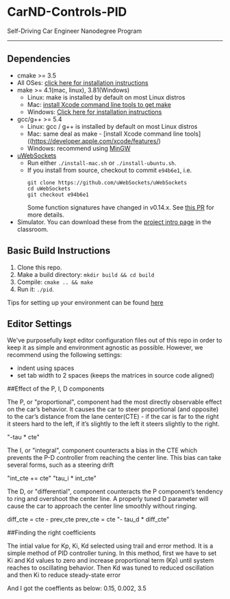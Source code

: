 # CarND-Controls-PID
Self-Driving Car Engineer Nanodegree Program

---

## Dependencies

* cmake >= 3.5
 * All OSes: [click here for installation instructions](https://cmake.org/install/)
* make >= 4.1(mac, linux), 3.81(Windows)
  * Linux: make is installed by default on most Linux distros
  * Mac: [install Xcode command line tools to get make](https://developer.apple.com/xcode/features/)
  * Windows: [Click here for installation instructions](http://gnuwin32.sourceforge.net/packages/make.htm)
* gcc/g++ >= 5.4
  * Linux: gcc / g++ is installed by default on most Linux distros
  * Mac: same deal as make - [install Xcode command line tools]((https://developer.apple.com/xcode/features/)
  * Windows: recommend using [MinGW](http://www.mingw.org/)
* [uWebSockets](https://github.com/uWebSockets/uWebSockets)
  * Run either `./install-mac.sh` or `./install-ubuntu.sh`.
  * If you install from source, checkout to commit `e94b6e1`, i.e.
    ```
    git clone https://github.com/uWebSockets/uWebSockets 
    cd uWebSockets
    git checkout e94b6e1
    ```
    Some function signatures have changed in v0.14.x. See [this PR](https://github.com/udacity/CarND-MPC-Project/pull/3) for more details.
* Simulator. You can download these from the [project intro page](https://github.com/udacity/self-driving-car-sim/releases) in the classroom.



## Basic Build Instructions

1. Clone this repo.
2. Make a build directory: `mkdir build && cd build`
3. Compile: `cmake .. && make`
4. Run it: `./pid`. 

Tips for setting up your environment can be found [here](https://classroom.udacity.com/nanodegrees/nd013/parts/40f38239-66b6-46ec-ae68-03afd8a601c8/modules/0949fca6-b379-42af-a919-ee50aa304e6a/lessons/f758c44c-5e40-4e01-93b5-1a82aa4e044f/concepts/23d376c7-0195-4276-bdf0-e02f1f3c665d)

## Editor Settings

We've purposefully kept editor configuration files out of this repo in order to
keep it as simple and environment agnostic as possible. However, we recommend
using the following settings:

* indent using spaces
* set tab width to 2 spaces (keeps the matrices in source code aligned)

##Effect of the P, I, D components

The P, or "proportional", component had the most directly observable effect on the car’s behavior. It causes the car to steer proportional (and opposite) to the car’s distance from the lane center(CTE) - if the car is far to the right it steers hard to the left, if it’s slightly to the left it steers slightly to the right.

"-tau * cte"


The I, or "integral", component counteracts a bias in the CTE which prevents the P-D controller from reaching the center line. This bias can take several forms, such as a steering drift

"int_cte += cte"
"tau_i * int_cte"


The D, or "differential", component counteracts the P component’s tendency to ring and overshoot the center line. A properly tuned D parameter will cause the car to approach the center line smoothly without ringing.

diff_cte = cte - prev_cte
prev_cte = cte
"- tau_d * diff_cte"



##Finding the right coefficients

The intial value for Kp, Ki, Kd selected using trail and error method. It is a simple method of PID controller tuning. In this method, first we have to set Ki and Kd values to zero and increase proportional term (Kp) until system reaches to oscillating behavior. Then Kd was tuned to reduced oscillation and then Ki to reduce steady-state error

And I got the coeffients as below:
0.15, 0.002, 3.5



